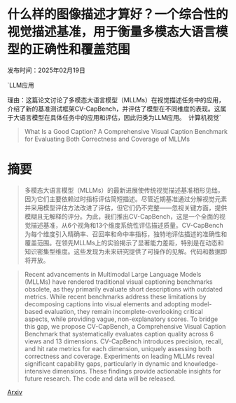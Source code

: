 # 什么样的图像描述才算好？一个综合性的视觉描述基准，用于衡量多模态大语言模型的正确性和覆盖范围

发布时间：2025年02月19日

`LLM应用

理由：这篇论文讨论了多模态大语言模型（MLLMs）在视觉描述任务中的应用，介绍了新的基准测试框架CV-CapBench，并评估了模型在不同维度的表现。这属于大语言模型在具体任务中的应用和评估，因此归类为LLM应用。` `计算机视觉`

> What Is a Good Caption? A Comprehensive Visual Caption Benchmark for Evaluating Both Correctness and Coverage of MLLMs

# 摘要

> 多模态大语言模型（MLLMs）的最新进展使传统视觉描述基准相形见绌，因为它们主要依赖过时指标评估简短描述。尽管近期基准通过分解视觉元素并采用模型评估方法改进了评估，但它们仍不完整——忽视关键方面，提供模糊且无解释的评分。为此，我们推出CV-CapBench，这是一个全面的视觉描述基准，从6个视角和13个维度系统性评估描述质量。CV-CapBench为每个维度引入精确率、召回率和命中率指标，独特地评估描述的准确性和覆盖范围。在领先MLLMs上的实验揭示了显著能力差距，特别是在动态和知识密集型维度。这些发现为未来研究提供了可操作的见解。代码和数据即将开放。

> Recent advancements in Multimodal Large Language Models (MLLMs) have rendered traditional visual captioning benchmarks obsolete, as they primarily evaluate short descriptions with outdated metrics. While recent benchmarks address these limitations by decomposing captions into visual elements and adopting model-based evaluation, they remain incomplete-overlooking critical aspects, while providing vague, non-explanatory scores. To bridge this gap, we propose CV-CapBench, a Comprehensive Visual Caption Benchmark that systematically evaluates caption quality across 6 views and 13 dimensions. CV-CapBench introduces precision, recall, and hit rate metrics for each dimension, uniquely assessing both correctness and coverage. Experiments on leading MLLMs reveal significant capability gaps, particularly in dynamic and knowledge-intensive dimensions. These findings provide actionable insights for future research. The code and data will be released.

[Arxiv](https://arxiv.org/abs/2502.14914)